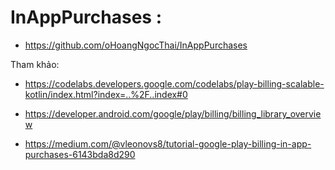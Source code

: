 # InAppPurchases :
* https://github.com/oHoangNgocThai/InAppPurchases

Tham khảo: 

* https://codelabs.developers.google.com/codelabs/play-billing-scalable-kotlin/index.html?index=..%2F..index#0

* https://developer.android.com/google/play/billing/billing_library_overview

* https://medium.com/@vleonovs8/tutorial-google-play-billing-in-app-purchases-6143bda8d290
